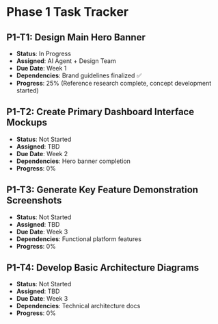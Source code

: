 
# Phase 1 Task Tracker

## P1-T1: Design Main Hero Banner
- **Status**: In Progress
- **Assigned**: AI Agent + Design Team
- **Due Date**: Week 1
- **Dependencies**: Brand guidelines finalized ✅
- **Progress**: 25% (Reference research complete, concept development started)

## P1-T2: Create Primary Dashboard Interface Mockups
- **Status**: Not Started
- **Assigned**: TBD
- **Due Date**: Week 2
- **Dependencies**: Hero banner completion
- **Progress**: 0%

## P1-T3: Generate Key Feature Demonstration Screenshots
- **Status**: Not Started
- **Assigned**: TBD
- **Due Date**: Week 3
- **Dependencies**: Functional platform features
- **Progress**: 0%

## P1-T4: Develop Basic Architecture Diagrams
- **Status**: Not Started
- **Assigned**: TBD
- **Due Date**: Week 3
- **Dependencies**: Technical architecture docs
- **Progress**: 0%

